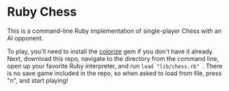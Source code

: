 # Ruby Chess

This is a command-line Ruby implementation of single-player Chess with an AI
opponent.

To play, you'll need to install the [colorize][colorize-link] gem if
you don't have it already. Next, download this repo, navigate to the directory
from the command line, open up your favorite Ruby interpreter, and run
```load "lib/chess.rb" ```. There is no save game included in the repo, so
when asked to load from file, press "n", and start playing!

[colorize-link]: https://github.com/fazibear/colorize

